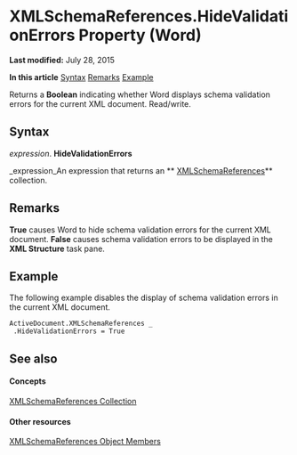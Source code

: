 
# XMLSchemaReferences.HideValidationErrors Property (Word)

 **Last modified:** July 28, 2015

 **In this article**
 [Syntax](#sectionSection0)
 [Remarks](#sectionSection1)
 [Example](#sectionSection2)


Returns a  **Boolean** indicating whether Word displays schema validation errors for the current XML document. Read/write.


## Syntax
<a name="sectionSection0"> </a>

 _expression_. **HideValidationErrors**

 _expression_An expression that returns an  ** [XMLSchemaReferences](56bef973-805c-c77a-6d2a-54a39fbd1206.md)** collection.


## Remarks
<a name="sectionSection1"> </a>

 **True** causes Word to hide schema validation errors for the current XML document. **False** causes schema validation errors to be displayed in the **XML Structure** task pane.


## Example
<a name="sectionSection2"> </a>

The following example disables the display of schema validation errors in the current XML document.


```
ActiveDocument.XMLSchemaReferences _ 
 .HideValidationErrors = True
```


## See also
<a name="sectionSection2"> </a>


#### Concepts


 [XMLSchemaReferences Collection](56bef973-805c-c77a-6d2a-54a39fbd1206.md)
#### Other resources


 [XMLSchemaReferences Object Members](54dc0cdf-b3fc-792b-fc52-3045b0a301b0.md)
